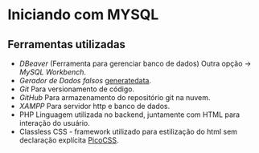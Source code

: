 # Iniciando com MYSQL

## Ferramentas utilizadas
- *DBeaver* (Ferramenta para gerenciar banco de dados) Outra opção -> *MySQL Workbench*.
- *Gerador de Dados falsos* [generatedata](https://generatedata.com/generator).
- *Git* Para versionamento de código.
- _GitHub_ Para armazenamento do repositório git na nuvem.
- _XAMPP_ Para servidor http e banco de dados.
- PHP Linguagem utilizada no backend, juntamente com HTML para interação do usuário.
- Classless CSS - framework utilizado para estilização do html sem declaração explícita [PicoCSS](https://cdn.jsdelivr.net/npm/@picocss/pico@1/css/pico.min.css).
